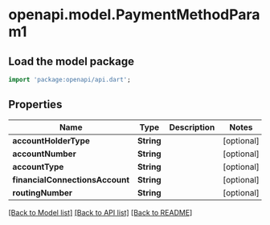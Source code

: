 # openapi.model.PaymentMethodParam1

## Load the model package
```dart
import 'package:openapi/api.dart';
```

## Properties
Name | Type | Description | Notes
------------ | ------------- | ------------- | -------------
**accountHolderType** | **String** |  | [optional] 
**accountNumber** | **String** |  | [optional] 
**accountType** | **String** |  | [optional] 
**financialConnectionsAccount** | **String** |  | [optional] 
**routingNumber** | **String** |  | [optional] 

[[Back to Model list]](../README.md#documentation-for-models) [[Back to API list]](../README.md#documentation-for-api-endpoints) [[Back to README]](../README.md)


